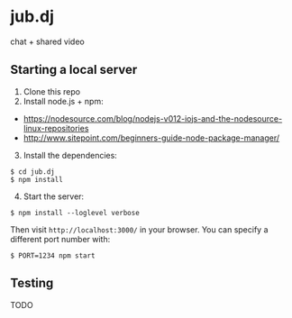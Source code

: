 # jub.dj
chat + shared video

## Starting a local server
1. Clone this repo
2. Install node.js + npm: 
 * https://nodesource.com/blog/nodejs-v012-iojs-and-the-nodesource-linux-repositories
 * http://www.sitepoint.com/beginners-guide-node-package-manager/
3. Install the dependencies:
```
$ cd jub.dj
$ npm install
````
4. Start the server: 
```
$ npm install --loglevel verbose
```
Then visit `http://localhost:3000/` in your browser. You can specify a different port number with:
```
$ PORT=1234 npm start
```

## Testing
TODO
